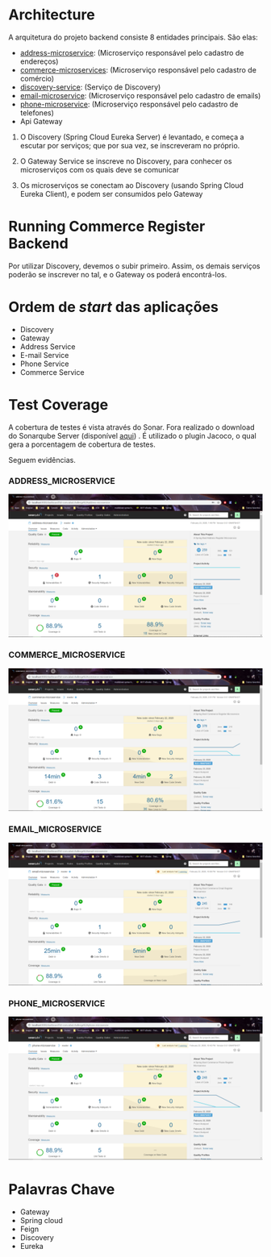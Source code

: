 # Architecture
A arquitetura do projeto backend consiste 8 entidades principais. São elas:
* [address-microservice](https://github.com/filypsdias/commerce-register-backend/tree/master/address-microservice): (Microserviço responsável pelo cadastro de endereços)
* [commerce-microservices](https://github.com/filypsdias/commerce-register-backend/tree/master/commerce-microservice): (Microserviço responsável pelo cadastro de comércio) 
* [discovery-service](https://github.com/filypsdias/commerce-register-backend/tree/master/discovery-service): (Serviço de Discovery)
* [email-microservice](https://github.com/filypsdias/commerce-register-backend/tree/master/email-microservice): (Microserviço responsável pelo cadastro de emails)
* [phone-microservice](https://github.com/filypsdias/commerce-register-backend/tree/master/phone-microservice): (Microserviço responsável pelo cadastro de telefones)
* Api Gateway


1. O Discovery (Spring Cloud Eureka Server) é levantado, e começa a escutar por serviços; que por sua vez, se inscreveram no próprio. 

2.  O Gateway Service se inscreve no Discovery, para conhecer os microserviços com os quais deve se comunicar 

3. Os microserviços se conectam ao Discovery (usando Spring Cloud Eureka Client), e podem ser consumidos pelo Gateway


# Running Commerce Register Backend
Por utilizar Discovery, devemos o subir primeiro. Assim, os demais serviços poderão se inscrever no tal, e o Gateway os poderá encontrá-los. 

# Ordem de _start_ das aplicações 
* Discovery
* Gateway
* Address Service
* E-mail Service
* Phone Service
* Commerce Service 

# Test Coverage
A cobertura de testes é vista através do Sonar. Fora realizado o download do Sonarqube Server (disponível [aqui]()) . É utilizado o plugin Jacoco, o qual gera a porcentagem de cobertura de testes. 

Seguem evidências. 

### ADDRESS_MICROSERVICE
 ![Address Microservice Sonarqube](./readme_images/address-microservice-sonarqube.PNG)


### COMMERCE_MICROSERVICE
 ![Commerce Microservice Sonarqube](./readme_images/commerce-microservice-sonarqube.PNG)


### EMAIL_MICROSERVICE
 ![Email Microservice Sonarqube](./readme_images/email-microservice-sonarqube.PNG)

 ### PHONE_MICROSERVICE
 ![Phone Microservice Sonarqube](./readme_images/phone-microservice-sonarqube.PNG)

# Palavras Chave
- Gateway
- Spring cloud
- Feign
- Discovery 
- Eureka
